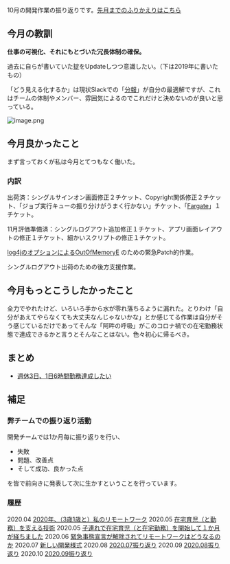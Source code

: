 10月の開発作業の振り返りです。[先月までのふりかえりはこちら](https://zenn.dev/e99h2121/articles/4c064cf70645a66172ce)


## 今月の教訓

**仕事の可視化、それにもとづいた冗長体制の確保。**

過去に自らが書いていた[掟](https://qiita.com/e99h2121/items/f1847b338c17086f0e95)をUpdateしつつ意識したい。（下は2019年に書いたもの）

「どう見える化するか」は現状Slackでの「[分報](http://c16e.com/1511101558/)」が自分の最適解ですが、これはチームの体制やメンバー、雰囲気によるのでこれだけと決めないのが良いと思っている。

![image.png](https://qiita-image-store.s3.ap-northeast-1.amazonaws.com/0/93824/f5c9a6ec-340a-3e58-c5c0-0e3dc025791e.png)





## 今月良かったこと

まず言っておくが私は今月とてつもなく働いた。

### 内訳
出荷済：シングルサインオン画面修正２チケット、Copyright関係修正２チケット、「ジョブ実行キューの振り分けがうまく行かない」チケット、「[Fargate](https://qiita.com/e99h2121/items/cd0dea16b946869e1846)」１チケット。

11月評価準備済：シングルログアウト追加修正１チケット、アプリ画面レイアウトの修正１チケット、細かいスクリプトの修正１チケット。

[log4jのオプションによるOutOfMemoryE](https://qiita.com/e99h2121/items/d92b84e43678cbcdf874#%E3%83%8F%E3%83%B3%E3%82%B0%E3%81%99%E3%82%8B) のための緊急Patch的作業。

シングルログアウト出荷のための後方支援作業。


## 今月もっとこうしたかったこと

全力でやれたけど、いろいろ手から水が零れ落ちるように漏れた。とりわけ「自分があえてやらなくても大丈夫なんじゃないかな」とか感じてる作業は自分がそう感じているだけであってそんな「阿吽の呼吸」がこのコロナ禍での在宅勤務状態で達成できるかと言うとそんなことはない。色々初心に帰るべき。


## まとめ
- [週休3日、1日6時間勤務達成したい](https://qiita.com/e99h2121/items/f1847b338c17086f0e95)



## 補足

### 弊チームでの振り返り活動

開発チームでは1か月毎に振り返りを行い、

- 失敗
- 問題、改善点
- そして成功、良かった点

を皆で前向きに発表して次に生かすということを行っています。

### 履歴

2020.04 [2020年、（3歳1歳と）私のリモートワーク](https://qiita.com/e99h2121/items/c8878d027603745a6426)
2020.05 [在宅育児（と勤務）を支える技術](https://qiita.com/e99h2121/items/475045cabd005a7add57)
2020.05 [子連れで在宅育児（と在宅勤務）を開始して１か月が経ちました](https://qiita.com/e99h2121/items/cb7471fd833b086b7233)
2020.06 [緊急事態宣言が解除されてリモートワークはどうなるのか](https://qiita.com/e99h2121/items/086822c3f74ebca75364)
2020.07 [新しい開発様式](https://qiita.com/e99h2121/items/ae4f480cb074b3905749)
2020.08 [2020.07振り返り](https://qiita.com/e99h2121/items/c039bd281c7a62a19412)
2020.09 [2020.08振り返り](https://qiita.com/e99h2121/items/baf9b468e25da273b49b)
2020.10 [2020.09振り返り](https://zenn.dev/e99h2121/articles/4c064cf70645a66172ce)


